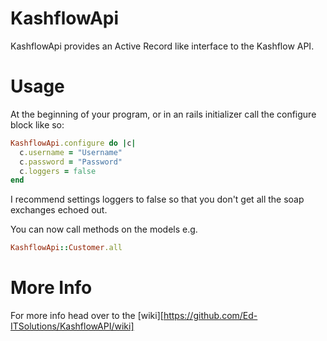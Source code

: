 # KashflowApi

KashflowApi provides an Active Record like interface to the Kashflow API.

# Usage

At the beginning of your program, or in an rails initializer call the configure block like so:

``` ruby
KashflowApi.configure do |c|
  c.username = "Username"
  c.password = "Password"
  c.loggers = false
end
```
	
I recommend settings loggers to false so that you don't get all the soap exchanges echoed out.

You can now call methods on the models e.g.

``` ruby
KashflowApi::Customer.all
```

# More Info

For more info head over to the [wiki][https://github.com/Ed-ITSolutions/KashflowAPI/wiki]